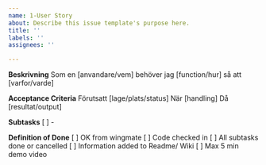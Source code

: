 ```yaml
---
name: 1-User Story
about: Describe this issue template's purpose here.
title: ''
labels: ''
assignees: ''

---
```


**Beskrivning**
Som en [anvandare/vem] behöver jag [function/hur] så att [varfor/varde]

**Acceptance Criteria**
Förutsatt [lage/plats/status]
När [handling]
Då [resultat/output]

**Subtasks**
[ ] -

**Definition of Done**
[ ] OK from wingmate
[ ] Code checked in
[ ] All subtasks done or cancelled
[ ] Information added to Readme/ Wiki
[ ] Max 5 min demo video
